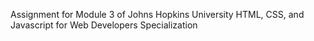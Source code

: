 Assignment for Module 3 of Johns Hopkins University HTML, CSS, and Javascript for Web Developers Specialization
<link src="https://www.coursera.org/specializations/html-css-javascript-for-web-developers">
